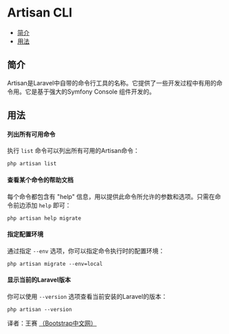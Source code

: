 # Artisan CLI

- [简介](#introduction)
- [用法](#usage)

<a name="introduction"></a>
## 简介

Artisan是Laravel中自带的命令行工具的名称。它提供了一些开发过程中有用的命令用。它是基于强大的Symfony Console 组件开发的。

<a name="usage"></a>
## 用法

#### 列出所有可用命令

执行 `list` 命令可以列出所有可用的Artisan命令：

	php artisan list

#### 查看某个命令的帮助文档

每个命令都包含有 "help" 信息，用以提供此命令所允许的参数和选项。只需在命令前边添加 `help` 即可：

	php artisan help migrate

#### 指定配置环境

通过指定 `--env` 选项，你可以指定命令执行时的配置环境：

	php artisan migrate --env=local

#### 显示当前的Laravel版本

你可以使用 `--version` 选项查看当前安装的Laravel的版本：

	php artisan --version

译者：王赛  [（Bootstrap中文网）](http://www.bootcss.com)
